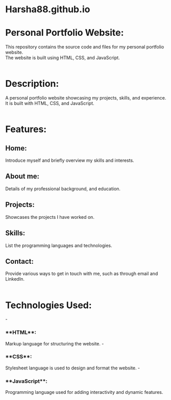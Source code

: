 # Harsha88.github.io

<h1>Personal Portfolio Website:</h1>
This repository contains the source code and files for my personal portfolio website.
<br>
The website is built using HTML, CSS, and JavaScript.
<br>
<br>
<h1>Description:</h1>
A personal portfolio website showcasing my projects, skills, and experience.
<br>
It is built with HTML, CSS, and JavaScript.
<br>
<br>
<h1>Features:</h1>
<h2>Home:</h2> Introduce myself and briefly overview my skills and interests.
<br>
<h2>About me:</h2> Details of my professional background, and education.
<br>
<h2>Projects:</h2> Showcases the projects I have worked on.
<br>
<h2>Skills:</h2> List the programming languages and technologies.
<br>
<h2>Contact:</h2> Provide various ways to get in touch with me, such as through email and LinkedIn.
<br>
<br>
<h1>Technologies Used:</h1>
- <h3>**HTML**:</h3> Markup language for structuring the website.
-  <h3>**CSS**:</h3>Stylesheet language is used to design and format the website.
- <h3>**JavaScript**:</h3> Programming language used for adding interactivity and dynamic features.


